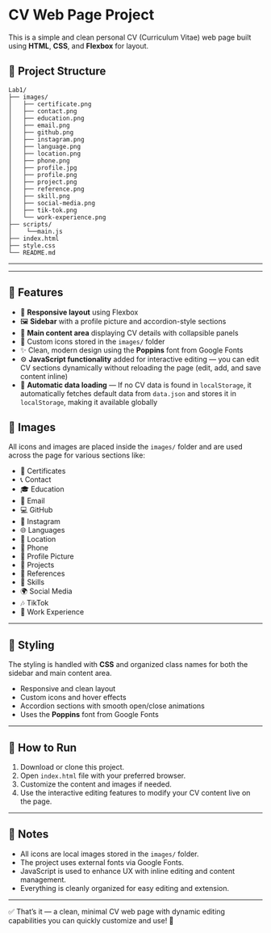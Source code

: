 # CV Web Page Project

This is a simple and clean personal CV (Curriculum Vitae) web page built using **HTML**, **CSS**, and **Flexbox** for layout.

## 📁 Project Structure

```
Lab1/
├── images/
│   ├── certificate.png
│   ├── contact.png
│   ├── education.png
│   ├── email.png
│   ├── github.png
│   ├── instagram.png
│   ├── language.png
│   ├── location.png
│   ├── phone.png
│   ├── profile.jpg
│   ├── profile.png
│   ├── project.png
│   ├── reference.png
│   ├── skill.png
│   ├── social-media.png
│   ├── tik-tok.png
│   └── work-experience.png
├── scripts/
│    └──main.js  
├── index.html
├── style.css
└── README.md
```

---
---

## 🎨 Features

- 📱 **Responsive layout** using Flexbox  
- 🖼️ **Sidebar** with a profile picture and accordion-style sections  
- 📝 **Main content area** displaying CV details with collapsible panels  
- 🎨 Custom icons stored in the `images/` folder  
- ✨ Clean, modern design using the **Poppins** font from Google Fonts  
- ⚙️ **JavaScript functionality** added for interactive editing — you can edit CV sections dynamically without reloading the page (edit, add, and save content inline)  
- 🔄 **Automatic data loading** — If no CV data is found in `localStorage`, it automatically fetches default data from `data.json` and stores it in `localStorage`, making it available globally


## 📸 Images

All icons and images are placed inside the `images/` folder and are used across the page for various sections like:

- 📜 Certificates  
- 📞 Contact  
- 🎓 Education  
- 📧 Email  
- 💻 GitHub  
- 📸 Instagram  
- 🌐 Languages  
- 📍 Location  
- 📱 Phone  
- 👤 Profile Picture  
- 📁 Projects  
- 📑 References  
- 💪 Skills  
- 🌍 Social Media  
- 🎶 TikTok  
- 💼 Work Experience  

---

## 🎨 Styling

The styling is handled with **CSS** and organized class names for both the sidebar and main content area.

- Responsive and clean layout  
- Custom icons and hover effects  
- Accordion sections with smooth open/close animations  
- Uses the **Poppins** font from Google Fonts  

---

## 🚀 How to Run

1. Download or clone this project.  
2. Open `index.html` file with your preferred browser.  
3. Customize the content and images if needed.  
4. Use the interactive editing features to modify your CV content live on the page.  

---

## 📌 Notes

- All icons are local images stored in the `images/` folder.  
- The project uses external fonts via Google Fonts.  
- JavaScript is used to enhance UX with inline editing and content management.  
- Everything is cleanly organized for easy editing and extension.  

---

✅ That’s it — a clean, minimal CV web page with dynamic editing capabilities you can quickly customize and use! 🎉
